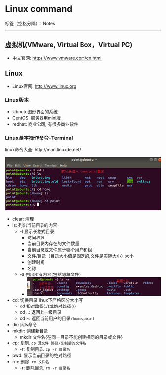 ﻿# Linux command

标签（空格分隔）： Notes

---

<h2>虚拟机(VMware, Virtual Box，Virtual PC)</h2>

- 中文官网: https://www.vmware.com/cn.html

<h2>Linux</h2>

- Linux官网: http://www.linux.org

<h3>Linux版本</h3>

- Ubnutu图形界面的系统
- CentOS: 服务器用mini版
- redhat: 商业公司, 有很多商业软件



<h3>Linux基本操作命令-Terminal</h3>
<p>linux命令大全: http://man.linuxde.net/</p>
<p><img src="https://raw.githubusercontent.com/rel-start/Notes/master/picture/linux-default-directory.png" /></p>

- clear: 清理
- ls: 列出当前目录的内容
    - -l 显示长格式目录
        - 访问权限
        - 当前目录内存在的文件数量
        - 当前目录或文件属于哪个用户和组
        - 文件/目录（目录大小值是固定的,文件是实际大小）大小
        - 创建时间
        - 名称
    - -a 列出所有内容(包括隐藏文件)
        - <img src="https://raw.githubusercontent.com/rel-start/Notes/master/picture/ls-a.png" />
- cd: 切换目录 linux下严格区分大小写
    - cd 相对路径(./)或绝对路径(/)
    - cd ..: 返回上一级目录
    - cd ~: 返回当前用户的目录`/home/point`
- dir: 同ls命令
- mkdir: 创建新目录
    - mkdir 文件名{在同一目录不能创建相同的目录或文件}
- cp: 复制. `cp 源文件 路径/复制后的文件名`
    - -r: 复制目录. `cp -r 目录名`
- pwd: 显示当前目录的绝对路径
- rm: 删除. `rm 文件名`
    - -r: 删除目录. `rm -r 目录名`


